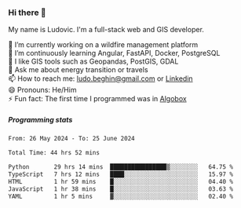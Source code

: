 ### Hi there 👋

My name is Ludovic. I'm a full-stack web and GIS developer.

 🔭 I’m currently working on a wildfire management platform<br/>
 🌱 I’m continuously learning Angular, FastAPI, Docker, PostgreSQL<br/>
 👯 I like GIS tools such as Geopandas, PostGIS, GDAL<br/>
 💬 Ask me about energy transition or travels<br/>
 📫 How to reach me: ludo.beghin@gmail.com or [Linkedin](https://www.linkedin.com/in/ludovic-beghin/)<br/>
 😄 Pronouns: He/Him<br/>
 ⚡ Fun fact: The first time I programmed was in [Algobox](https://fr.wikipedia.org/wiki/Algobox)<br/>

##### Programming stats
<!--START_SECTION:waka-->

```txt
From: 26 May 2024 - To: 25 June 2024

Total Time: 44 hrs 52 mins

Python       29 hrs 14 mins  ████████████████▒░░░░░░░░   64.75 %
TypeScript   7 hrs 12 mins   ████░░░░░░░░░░░░░░░░░░░░░   15.97 %
HTML         1 hr 59 mins    █░░░░░░░░░░░░░░░░░░░░░░░░   04.40 %
JavaScript   1 hr 38 mins    █░░░░░░░░░░░░░░░░░░░░░░░░   03.63 %
YAML         1 hr 5 mins     ▓░░░░░░░░░░░░░░░░░░░░░░░░   02.40 %
```

<!--END_SECTION:waka-->
